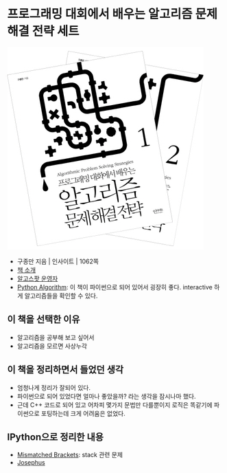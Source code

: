 # 프로그래밍 대회에서 배우는 알고리즘 문제 해결 전략 세트

![프로그래밍 대회에서 배우는 알고리즘 문제 해결 전략 세트](images/cover.jpg)
- 구종만 지음 | 인사이트 | 1062쪽
- [책 소개](http://www.yes24.com/24/goods/8006522?scode=032&OzSrank=1)
- [알고스팟 운영자](https://algospot.com/)
- [Python Algorithm](http://interactivepython.org/courselib/static/pythonds/index.html): 이 책이 파이썬으로 되어 있어서 굉장히 좋다. interactive 하게 알고리즘들을 확인할 수 있다.

## 이 책을 선택한 이유

- 알고리즘을 공부해 보고 싶어서
- 알고리즘을 모르면 사상누각

## 이 책을 정리하면서 들었던 생각

- 엄청나게 정리가 잘되어 있다.
- 파이썬으로 되어 있었다면 얼마나 좋았을까? 라는 생각을 잠시나마 했다.
- 근데 C++ 코드로 되어 있고 어차피 몇가지 문법만 다를뿐이지 로직은 똑같기에 파이썬으로 포팅하는데 크게 어려움은 없었다.

## IPython으로 정리한 내용

- [Mismatched Brackets](http://nbviewer.ipython.org/github/re4lfl0w/ipython/blob/master/books/Algorithmic_Problem_Solving_Strategies/problems/BRACKETS2.ipynb): stack 관련 문제
- [Josephus](http://nbviewer.ipython.org/github/re4lfl0w/ipython/blob/master/books/Algorithmic_Problem_Solving_Strategies/problems/JOSEPHUS.ipynb)